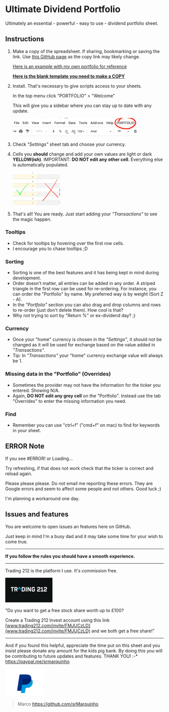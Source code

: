 # Ultimate Dividend Portfolio
Ultimately an essential - powerful  - easy to use - dividend portfolio sheet.

## Instructions

1. Make a copy of the spreadsheet.
    If sharing, bookmarking or saving the link. Use [this GitHub page](https://github.com/srMarquinho/ultimate-dividend-portfolio) as the copy link may likely change.

    [Here is an example with my own portfolio for reference]()

    [**Here is the blank template you need to make a COPY**]()

1. Install. That's necessary to give scripts access to your sheets.

    In the top menu click "PORTFOLIO" > "Welcome"

    This will give you a sidebar where you can stay up to date with any update.

    <img src="./images/PortfolioMenu.png" width="400">

1. Check _"Settings"_ sheet tab and choose your currency.

1. Cells you **should** change and add your own values are light or dark **YELLOW(ish)**.
  IMPORTANT: **DO NOT edit any other cell**. Everything else is automatically populated.

    <img src="./images/Table.png" width="150">

1. That's all! You are ready. Just start adding your _"Transactions"_ to see the magic happen.

### Tooltips

- Check for tooltips by hovering over the first row cells.
- I encourage you to chase tooltips ;D

### Sorting

- Sorting is one of the best features and it has being kept in mind during development.
- Order doesn't matter, all entries can be added in any order. A striped triangle in the first row can be used for re-ordering. For instance, you can order the "Portfolio" by name. My preferred way is by weight (Sort Z - A).
- In the _"Portfolio"_ section you can also drag and drop columns and rows to re-order (just don't delete them). How cool is that?
- Why not trying to sort by "Return %" or ex-dividend day? ;)

### Currency

- Once your "home" currency is chosen in the _"Settings"_, it should not be changed as it will be used for exchange based on the value added in _"Transactions"_.
- Tip: In _"Transactions"_ your "home" currency exchange value will always be 1.

### Missing data in the "Portfolio" (Overrides)

- Sometimes the provider may not have the information for the ticker you entered. Showing N/A.
- Again, **DO NOT edit any grey cell** on the "Portfolio". Instead use the tab "Overrides" to enter the missing information you need.

### Find

- Remember you can use "ctrl+f" ("cmd+f" on mac) to find for keywords in your sheet.

## ERROR Note

If you see #ERROR! or Loading...

Try refreshing, if that does not work check that the ticker is correct and reload again.

Please please please. Do not email me reporting these errors. They are Google errors and seem to affect some people and not others. Good luck ;)

I'm planning a workaround one day.

## Issues and features

You are welcome to open issues an features here on GitHub.

Just keep in mind I'm a busy dad and it may take some time for your wish to come true.

------------------

**If you follow the rules you should have a smooth experience.**

------------------

Trading 212 is the platform I use. It's commission free.

<a href="www.trading212.com/invite/FMJUCzLD">
  <img alt="trading212.com/invite/FMJUCzLD" src="./images/T212.jpg" width="150">
</a>

"Do you want to get a free stock share worth up to £100?

Create a Trading 212 Invest account using this link [www.trading212.com/invite/FMJUCzLD](www.trading212.com/invite/FMJUCzLD) and we both get a free share!"

------------------

And if you found this helpful, appreciate the time put on this sheet and you insist please donate any amount for the kids pig bank.
By doing this you will be contributing to future updates and features. THANK YOU! :-*
https://paypal.me/srmarquinho

<a href="https://paypal.me/srmarquinho">
    <img alt="paypal.me/srmarquinho" src="./images/Paypal.png"
    width=125">
</a>

> Marco https://github.com/srMarquinho